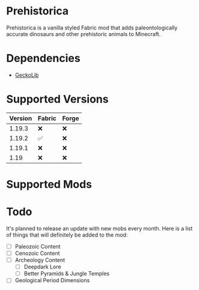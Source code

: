 # Prehistorica
Prehistorica is a vanilla styled Fabric mod that adds paleontologically accurate dinosaurs and other prehistoric animals to Minecraft.

# Dependencies
* [GeckoLib](https://www.curseforge.com/minecraft/mc-mods/geckolib)

# Supported Versions 
| Version  | Fabric   | Forge    |
|----------|----------|----------|
| 1.19.3   | ❌       | ❌       |
| 1.19.2   | ✅       | ❌       |
| 1.19.1   | ❌       | ❌       |
| 1.19     | ❌       | ❌       |

# Supported Mods

# Todo
It's planned to release an update with new mobs every month. Here is a list of things that will definitely be added to the mod:
- [ ] Paleozoic Content
- [ ] Cenozoic Content
- [ ] Archeology Content
  - [ ] Deepdark Lore
  - [ ] Better Pyramids & Jungle Temples
- [ ] Geological Period Dimensions
